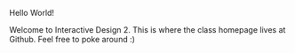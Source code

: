 Hello World!

Welcome to Interactive Design 2. This is where the class homepage lives at Github.  Feel free to poke around :)
